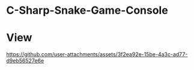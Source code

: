 # C-Sharp-Snake-Game-Console
# View


https://github.com/user-attachments/assets/3f2ea92e-15be-4a3c-ad77-d9eb56527e6e

